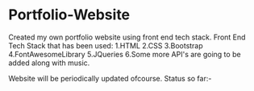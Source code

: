 # Portfolio-Website
Created my own portfolio website using front end tech stack.
Front End Tech Stack that has been used:
1.HTML
2.CSS
3.Bootstrap
4.FontAwesomeLibrary
5.JQueries
6.Some more API's are going to be added along with music.

Website will be periodically updated ofcourse.
Status so far:-

